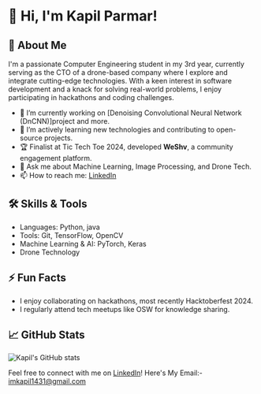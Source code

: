 # 👋 Hi, I'm Kapil Parmar!

## 🚀 About Me
I'm a passionate Computer Engineering student in my 3rd year, currently serving as the CTO of a drone-based company where I explore and integrate cutting-edge technologies. With a keen interest in software development and a knack for solving real-world problems, I enjoy participating in hackathons and coding challenges.

- 🔭 I’m currently working on [Denoising Convolutional Neural Network (DnCNN)]project and more.
- 🌱 I’m actively learning new technologies and contributing to open-source projects.
- 🏆 Finalist at Tic Tech Toe 2024, developed **WeShv**, a community engagement platform.
- 💬 Ask me about Machine Learning, Image Processing, and Drone Tech.
- 📫 How to reach me: [LinkedIn](https://www.linkedin.com/in/imkapil/)

## 🛠️ Skills & Tools
- Languages: Python, java 
- Tools: Git, TensorFlow, OpenCV
- Machine Learning & AI: PyTorch, Keras
- Drone Technology

## ⚡ Fun Facts
- I enjoy collaborating on hackathons, most recently Hacktoberfest 2024.
- I regularly attend tech meetups like OSW for knowledge sharing.

## 📈 GitHub Stats
![Kapil's GitHub stats](https://github-readme-stats.vercel.app/api?username=your-github-username&show_icons=true&theme=radical)

Feel free to connect with me on [LinkedIn](https://www.linkedin.com/in/imkapil/)!
Here's My Email:- imkapil1431@gmail.com
